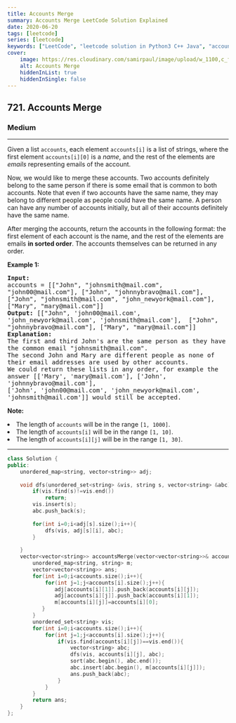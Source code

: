 ```yaml
---
title: Accounts Merge
summary: Accounts Merge LeetCode Solution Explained
date: 2020-06-20
tags: [leetcode]
series: [leetcode]
keywords: ["LeetCode", "leetcode solution in Python3 C++ Java", "accounts-merge LeetCode Solution Explained"]
cover:
    image: https://res.cloudinary.com/samirpaul/image/upload/w_1100,c_fit,co_rgb:FFFFFF,l_text:Arial_75_bold:Accounts Merge - Solution Explained/problem-solving.webp
    alt: Accounts Merge
    hiddenInList: true
    hiddenInSingle: false
---
```



<h2>721. Accounts Merge</h2><h3>Medium</h3><hr><div><p>Given a list <code>accounts</code>, each element <code>accounts[i]</code> is a list of strings, where the first element <code>accounts[i][0]</code> is a <i>name</i>, and the rest of the elements are <i>emails</i> representing emails of the account.</p>

<p>Now, we would like to merge these accounts.  Two accounts definitely belong to the same person if there is some email that is common to both accounts.  Note that even if two accounts have the same name, they may belong to different people as people could have the same name.  A person can have any number of accounts initially, but all of their accounts definitely have the same name.</p>

<p>After merging the accounts, return the accounts in the following format: the first element of each account is the name, and the rest of the elements are emails <b>in sorted order</b>.  The accounts themselves can be returned in any order.</p>

<p><b>Example 1:</b><br>
</p><pre style="white-space: pre-wrap"><b>Input:</b> 
accounts = [["John", "johnsmith@mail.com", "john00@mail.com"], ["John", "johnnybravo@mail.com"], ["John", "johnsmith@mail.com", "john_newyork@mail.com"], ["Mary", "mary@mail.com"]]
<b>Output:</b> [["John", 'john00@mail.com', 'john_newyork@mail.com', 'johnsmith@mail.com'],  ["John", "johnnybravo@mail.com"], ["Mary", "mary@mail.com"]]
<b>Explanation:</b> 
The first and third John's are the same person as they have the common email "johnsmith@mail.com".
The second John and Mary are different people as none of their email addresses are used by other accounts.
We could return these lists in any order, for example the answer [['Mary', 'mary@mail.com'], ['John', 'johnnybravo@mail.com'], 
['John', 'john00@mail.com', 'john_newyork@mail.com', 'johnsmith@mail.com']] would still be accepted.
</pre>
<p></p>

<p><b>Note:</b>
</p><li>The length of <code>accounts</code> will be in the range <code>[1, 1000]</code>.</li>
<li>The length of <code>accounts[i]</code> will be in the range <code>[1, 10]</code>.</li>
<li>The length of <code>accounts[i][j]</code> will be in the range <code>[1, 30]</code>.</li>
<p></p></div>

---




```cpp
class Solution {
public:
    unordered_map<string, vector<string>> adj;
    
    void dfs(unordered_set<string> &vis, string s, vector<string> &abc){
        if(vis.find(s)!=vis.end())
            return;
        vis.insert(s);
        abc.push_back(s);
        
        for(int i=0;i<adj[s].size();i++){
            dfs(vis, adj[s][i], abc);
        }
        
    }
    vector<vector<string>> accountsMerge(vector<vector<string>>& accounts) {
        unordered_map<string, string> m;
        vector<vector<string>> ans;
        for(int i=0;i<accounts.size();i++){
            for(int j=1;j<accounts[i].size();j++){
               adj[accounts[i][1]].push_back(accounts[i][j]);
               adj[accounts[i][j]].push_back(accounts[i][1]);
               m[accounts[i][j]]=accounts[i][0];
           }
        }
        unordered_set<string> vis;
        for(int i=0;i<accounts.size();i++){
            for(int j=1;j<accounts[i].size();j++){
                if(vis.find(accounts[i][j])==vis.end()){
                    vector<string> abc;
                    dfs(vis, accounts[i][j], abc);
                    sort(abc.begin(), abc.end());
                    abc.insert(abc.begin(), m[accounts[i][j]]);
                    ans.push_back(abc);
                }
            }
        }
        return ans;
    }
};
```
